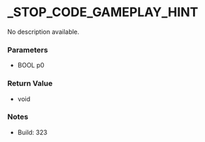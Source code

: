 # _STOP_CODE_GAMEPLAY_HINT

No description available.

### Parameters
* BOOL p0

### Return Value
* void

### Notes
* Build: 323

